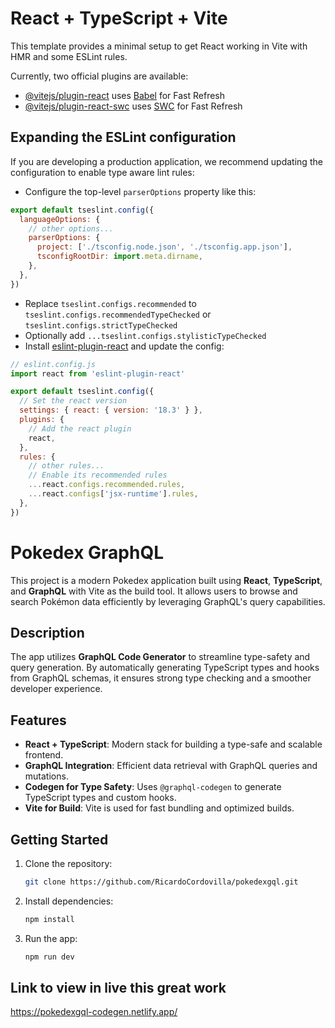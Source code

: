 # React + TypeScript + Vite

This template provides a minimal setup to get React working in Vite with HMR and some ESLint rules.

Currently, two official plugins are available:

- [@vitejs/plugin-react](https://github.com/vitejs/vite-plugin-react/blob/main/packages/plugin-react/README.md) uses [Babel](https://babeljs.io/) for Fast Refresh
- [@vitejs/plugin-react-swc](https://github.com/vitejs/vite-plugin-react-swc) uses [SWC](https://swc.rs/) for Fast Refresh

## Expanding the ESLint configuration

If you are developing a production application, we recommend updating the configuration to enable type aware lint rules:

- Configure the top-level `parserOptions` property like this:

```js
export default tseslint.config({
  languageOptions: {
    // other options...
    parserOptions: {
      project: ['./tsconfig.node.json', './tsconfig.app.json'],
      tsconfigRootDir: import.meta.dirname,
    },
  },
})
```

- Replace `tseslint.configs.recommended` to `tseslint.configs.recommendedTypeChecked` or `tseslint.configs.strictTypeChecked`
- Optionally add `...tseslint.configs.stylisticTypeChecked`
- Install [eslint-plugin-react](https://github.com/jsx-eslint/eslint-plugin-react) and update the config:

```js
// eslint.config.js
import react from 'eslint-plugin-react'

export default tseslint.config({
  // Set the react version
  settings: { react: { version: '18.3' } },
  plugins: {
    // Add the react plugin
    react,
  },
  rules: {
    // other rules...
    // Enable its recommended rules
    ...react.configs.recommended.rules,
    ...react.configs['jsx-runtime'].rules,
  },
})
```


# Pokedex GraphQL

This project is a modern Pokedex application built using **React**, **TypeScript**, and **GraphQL** with Vite as the build tool. It allows users to browse and search Pokémon data efficiently by leveraging GraphQL's query capabilities.

## Description

The app utilizes **GraphQL Code Generator** to streamline type-safety and query generation. By automatically generating TypeScript types and hooks from GraphQL schemas, it ensures strong type checking and a smoother developer experience.

## Features
- **React + TypeScript**: Modern stack for building a type-safe and scalable frontend.
- **GraphQL Integration**: Efficient data retrieval with GraphQL queries and mutations.
- **Codegen for Type Safety**: Uses `@graphql-codegen` to generate TypeScript types and custom hooks.
- **Vite for Build**: Vite is used for fast bundling and optimized builds.

## Getting Started
1. Clone the repository:
   ```bash
   git clone https://github.com/RicardoCordovilla/pokedexgql.git

2. Install dependencies:
   ```bash
   npm install
   
3. Run the app:
   ```bash
   npm run dev

## Link to view in live this great work
https://pokedexgql-codegen.netlify.app/
  

